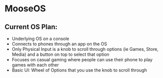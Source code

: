 # MooseOS
## Current OS Plan:
- Underlying OS on a console
- Connects to phones through an app on the OS
- Only Physical Input is a knob to scroll through options (ie Games, Store, Media) and a button on top to select that option
- Focuses on casual gaming where people can use their phone to play games with each other
- Basic UI: Wheel of Options that you use the knob to scroll through
